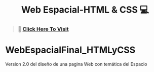 <h1 align="center"> Web Espacial-HTML &amp; CSS 💻 </h1>

>### <p> 📌 [Click Here To Visit](https://leafy-raindrop-5d5064.netlify.app) </p>


# WebEspacialFinal_HTMLyCSS
Version 2.0 del diseño de una pagina Web con temática del Espacio

